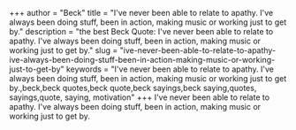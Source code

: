 +++
author = "Beck"
title = "I've never been able to relate to apathy. I've always been doing stuff, been in action, making music or working just to get by."
description = "the best Beck Quote: I've never been able to relate to apathy. I've always been doing stuff, been in action, making music or working just to get by."
slug = "ive-never-been-able-to-relate-to-apathy-ive-always-been-doing-stuff-been-in-action-making-music-or-working-just-to-get-by"
keywords = "I've never been able to relate to apathy. I've always been doing stuff, been in action, making music or working just to get by.,beck,beck quotes,beck quote,beck sayings,beck saying,quotes, sayings,quote, saying, motivation"
+++
I've never been able to relate to apathy. I've always been doing stuff, been in action, making music or working just to get by.
